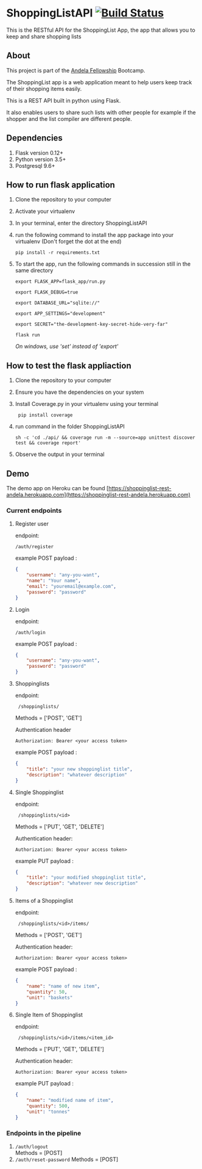 # ShoppingListAPI [![Build Status](https://travis-ci.org/Tinitto/ShoppingListAPI.png?branch=master)](https://travis-ci.org/Tinitto/ShoppingListAPI)
This is the RESTful API for the ShoppingList App, the app that allows you to keep and share shopping lists

## About
This project is part of the [Andela Fellowship](https://andela.com/) Bootcamp.

The ShoppingList app is a web application meant to help users keep track of their shopping items easily. 

This is a REST API built in python using Flask.

It also enables users to share such lists with other people for example if the shopper and the list compiler are different people.

## Dependencies
1. Flask version 0.12+
2. Python version 3.5+
3. Postgresql 9.6+

## How to run flask application
1. Clone the repository to your computer
2. Activate your virtualenv
3. In your terminal, enter the directory ShoppingListAPI
4. run the following command to install the app package into your virtualenv (Don't forget the dot at the end)

    ``` pip install -r requirements.txt ```

5. To start the app, run the following commands in succession still in the same directory

    ```export FLASK_APP=flask_app/run.py```

    ```export FLASK_DEBUG=true ```

    ```export DATABASE_URL="sqlite://"```

    ```export APP_SETTINGS="development"```

    ```export SECRET="the-development-key-secret-hide-very-far"```

    ```flask run ```

    _On windows, use 'set' instead of 'export'_

## How to test the flask appliaction
1. Clone the repository to your computer
2. Ensure you have the dependencies on your system
3. Install Coverage.py in your virtualenv using your terminal


    ``` pip install coverage```

4. run command in the folder ShoppingListAPI

    ``` sh -c 'cd ./api/ && coverage run -m --source=app unittest discover test && coverage report' ```

5. Observe the output in your terminal

## Demo
The demo app on Heroku can be found [https://shoppinglist-rest-andela.herokuapp.com](https://shoppinglist-rest-andela.herokuapp.com)

### Current endpoints
1.  Register user

    endpoint:
    ```
    /auth/register
    ``` 
        
    example POST payload :
    ```json
    {
        "username": "any-you-want",
        "name": "Your name",
        "email": "youremail@example.com",
        "password": "password"
    }
    ```
2.  Login

    endpoint:
    ```
    /auth/login
    ``` 
        
    example POST payload :
    ```json
    {
        "username": "any-you-want",
        "password": "password"
    }
    ```

3.  Shoppinglists

    endpoint:
    ```
     /shoppinglists/
    ``` 

    Methods = ['POST', 'GET']

    Authentication header
    ```
    Authorization: Bearer <your access token>
    ```
        
    example POST payload :
    ```json
    {
        "title": "your new shoppinglist title",
        "description": "whatever description"
    }
    ```

3.  Single Shoppinglist

    endpoint:
    ```
     /shoppinglists/<id>
    ``` 

    Methods = ['PUT', 'GET', 'DELETE']

    Authentication header:
    ```
    Authorization: Bearer <your access token>
    ```
        
    example PUT payload :
    ```json
    {
        "title": "your modified shoppinglist title",
        "description": "whatever new description"
    }
    ```

4.  Items of a Shoppinglist

    endpoint:
    ```
     /shoppinglists/<id>/items/
    ``` 

    Methods = ['POST', 'GET']

    Authentication header:
    ```
    Authorization: Bearer <your access token>
    ```
        
    example POST payload :
    ```json
    {
        "name": "name of new item",
        "quantity": 50,
        "unit": "baskets"
    }
    ```

5.  Single Item of Shoppinglist

    endpoint:
    ```
     /shoppinglists/<id>/items/<item_id>
    ``` 

    Methods = ['PUT', 'GET', 'DELETE']

    Authentication header:
    ```
    Authorization: Bearer <your access token>
    ```
        
    example PUT payload :
    ```json
    {
        "name": "modified name of item",
        "quantity": 500,
        "unit": "tonnes"
    }
    ```


### Endpoints in the pipeline
1. ``` /auth/logout ```  
    Methods = [POST]
2. ``` /auth/reset-password ```
    Methods = [POST]
